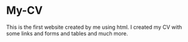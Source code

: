 # My-CV
This is the first website created by me  using html. I created my CV with some links and forms and tables and much more.
